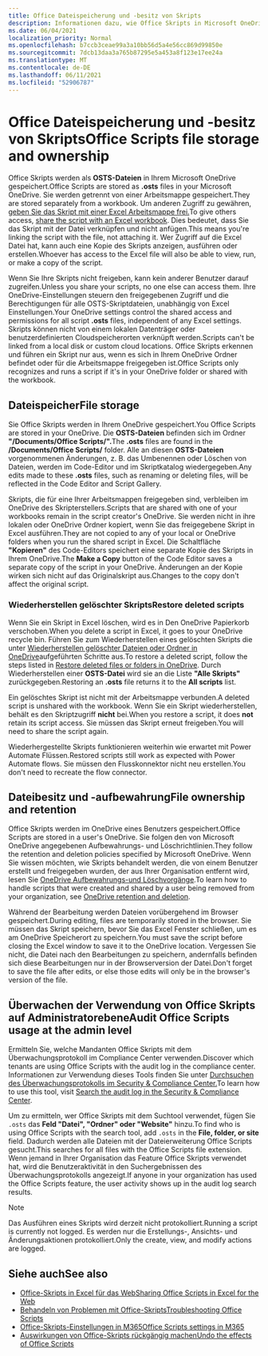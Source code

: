 ```yaml
---
title: Office Dateispeicherung und -besitz von Skripts
description: Informationen dazu, wie Office Skripts in Microsoft OneDrive gespeichert und zwischen Besitzern übertragen werden.
ms.date: 06/04/2021
localization_priority: Normal
ms.openlocfilehash: b7ccb3ceae99a3a10bb56d5a4e56cc869d99850e
ms.sourcegitcommit: 7dcb13daa3a765b87295e5a453a8f123e17ee24a
ms.translationtype: MT
ms.contentlocale: de-DE
ms.lasthandoff: 06/11/2021
ms.locfileid: "52906787"
---
```

# <a name="office-scripts-file-storage-and-ownership"></a><span data-ttu-id="1bbf1-103">Office Dateispeicherung und -besitz von Skripts</span><span class="sxs-lookup"><span data-stu-id="1bbf1-103">Office Scripts file storage and ownership</span></span>

<span data-ttu-id="1bbf1-104">Office Skripts werden als **OSTS-Dateien** in Ihrem Microsoft OneDrive gespeichert.</span><span class="sxs-lookup"><span data-stu-id="1bbf1-104">Office Scripts are stored as **.osts** files in your Microsoft OneDrive.</span></span> <span data-ttu-id="1bbf1-105">Sie werden getrennt von einer Arbeitsmappe gespeichert.</span><span class="sxs-lookup"><span data-stu-id="1bbf1-105">They are stored separately from a workbook.</span></span> <span data-ttu-id="1bbf1-106">Um anderen Zugriff zu gewähren, [geben Sie das Skript mit einer Excel Arbeitsmappe frei.](excel.md#sharing-scripts)</span><span class="sxs-lookup"><span data-stu-id="1bbf1-106">To give others access, [share the script with an Excel workbook](excel.md#sharing-scripts).</span></span> <span data-ttu-id="1bbf1-107">Dies bedeutet, dass Sie das Skript mit der Datei verknüpfen und nicht anfügen.</span><span class="sxs-lookup"><span data-stu-id="1bbf1-107">This means you're linking the script with the file, not attaching it.</span></span> <span data-ttu-id="1bbf1-108">Wer Zugriff auf die Excel Datei hat, kann auch eine Kopie des Skripts anzeigen, ausführen oder erstellen.</span><span class="sxs-lookup"><span data-stu-id="1bbf1-108">Whoever has access to the Excel file will also be able to view, run, or make a copy of the script.</span></span>

<span data-ttu-id="1bbf1-109">Wenn Sie Ihre Skripts nicht freigeben, kann kein anderer Benutzer darauf zugreifen.</span><span class="sxs-lookup"><span data-stu-id="1bbf1-109">Unless you share your scripts, no one else can access them.</span></span> <span data-ttu-id="1bbf1-110">Ihre OneDrive-Einstellungen steuern den freigegebenen Zugriff  und die Berechtigungen für alle OSTS-Skriptdateien, unabhängig von Excel Einstellungen.</span><span class="sxs-lookup"><span data-stu-id="1bbf1-110">Your OneDrive settings control the shared access and permissions for all script **.osts** files, independent of any Excel settings.</span></span> <span data-ttu-id="1bbf1-111">Skripts können nicht von einem lokalen Datenträger oder benutzerdefinierten Cloudspeicherorten verknüpft werden.</span><span class="sxs-lookup"><span data-stu-id="1bbf1-111">Scripts can't be linked from a local disk or custom cloud locations.</span></span> <span data-ttu-id="1bbf1-112">Office Skripts erkennen und führen ein Skript nur aus, wenn es sich in Ihrem OneDrive Ordner befindet oder für die Arbeitsmappe freigegeben ist.</span><span class="sxs-lookup"><span data-stu-id="1bbf1-112">Office Scripts only recognizes and runs a script if it's in your OneDrive folder or shared with the workbook.</span></span>

## <a name="file-storage"></a><span data-ttu-id="1bbf1-113">Dateispeicher</span><span class="sxs-lookup"><span data-stu-id="1bbf1-113">File storage</span></span>

<span data-ttu-id="1bbf1-114">Sie Office Skripts werden in Ihrem OneDrive gespeichert.</span><span class="sxs-lookup"><span data-stu-id="1bbf1-114">You Office Scripts are stored in your OneDrive.</span></span> <span data-ttu-id="1bbf1-115">Die **OSTS-Dateien** befinden sich im Ordner **"/Documents/Office Scripts/".**</span><span class="sxs-lookup"><span data-stu-id="1bbf1-115">The **.osts** files are found in the **/Documents/Office Scripts/** folder.</span></span> <span data-ttu-id="1bbf1-116">Alle an diesen **OSTS-Dateien** vorgenommenen Änderungen, z. B. das Umbenennen oder Löschen von Dateien, werden im Code-Editor und im Skriptkatalog wiedergegeben.</span><span class="sxs-lookup"><span data-stu-id="1bbf1-116">Any edits made to these **.osts** files, such as renaming or deleting files, will be reflected in the Code Editor and Script Gallery.</span></span>

<span data-ttu-id="1bbf1-117">Skripts, die für eine Ihrer Arbeitsmappen freigegeben sind, verbleiben im OneDrive des Skripterstellers.</span><span class="sxs-lookup"><span data-stu-id="1bbf1-117">Scripts that are shared with one of your workbooks remain in the script creator's OneDrive.</span></span> <span data-ttu-id="1bbf1-118">Sie werden nicht in ihre lokalen oder OneDrive Ordner kopiert, wenn Sie das freigegebene Skript in Excel ausführen.</span><span class="sxs-lookup"><span data-stu-id="1bbf1-118">They are not copied to any of your local or OneDrive folders when you run the shared script in Excel.</span></span> <span data-ttu-id="1bbf1-119">Die Schaltfläche **"Kopieren"** des Code-Editors speichert eine separate Kopie des Skripts in Ihrem OneDrive.</span><span class="sxs-lookup"><span data-stu-id="1bbf1-119">The **Make a Copy** button of the Code Editor saves a separate copy of the script in your OneDrive.</span></span> <span data-ttu-id="1bbf1-120">Änderungen an der Kopie wirken sich nicht auf das Originalskript aus.</span><span class="sxs-lookup"><span data-stu-id="1bbf1-120">Changes to the copy don't affect the original script.</span></span>

### <a name="restore-deleted-scripts"></a><span data-ttu-id="1bbf1-121">Wiederherstellen gelöschter Skripts</span><span class="sxs-lookup"><span data-stu-id="1bbf1-121">Restore deleted scripts</span></span>

<span data-ttu-id="1bbf1-122">Wenn Sie ein Skript in Excel löschen, wird es in Den OneDrive Papierkorb verschoben.</span><span class="sxs-lookup"><span data-stu-id="1bbf1-122">When you delete a script in Excel, it goes to your OneDrive recycle bin.</span></span> <span data-ttu-id="1bbf1-123">Führen Sie zum Wiederherstellen eines gelöschten Skripts die unter [Wiederherstellen gelöschter Dateien oder Ordner in OneDrive](https://support.microsoft.com/office/restore-deleted-files-or-folders-in-onedrive-949ada80-0026-4db3-a953-c99083e6a84f)aufgeführten Schritte aus.</span><span class="sxs-lookup"><span data-stu-id="1bbf1-123">To restore a deleted script, follow the steps listed in [Restore deleted files or folders in OneDrive](https://support.microsoft.com/office/restore-deleted-files-or-folders-in-onedrive-949ada80-0026-4db3-a953-c99083e6a84f).</span></span> <span data-ttu-id="1bbf1-124">Durch Wiederherstellen einer **OSTS-Datei** wird sie an die Liste **"Alle Skripts"** zurückgegeben.</span><span class="sxs-lookup"><span data-stu-id="1bbf1-124">Restoring an **.osts** file returns it to the **All scripts** list.</span></span>

<span data-ttu-id="1bbf1-125">Ein gelöschtes Skript ist nicht mit der Arbeitsmappe verbunden.</span><span class="sxs-lookup"><span data-stu-id="1bbf1-125">A deleted script is unshared with the workbook.</span></span> <span data-ttu-id="1bbf1-126">Wenn Sie ein Skript wiederherstellen, behält es den Skriptzugriff **nicht** bei.</span><span class="sxs-lookup"><span data-stu-id="1bbf1-126">When you restore a script, it does **not** retain its script access.</span></span> <span data-ttu-id="1bbf1-127">Sie müssen das Skript erneut freigeben.</span><span class="sxs-lookup"><span data-stu-id="1bbf1-127">You will need to share the script again.</span></span>

<span data-ttu-id="1bbf1-128">Wiederhergestellte Skripts funktionieren weiterhin wie erwartet mit Power Automate Flüssen.</span><span class="sxs-lookup"><span data-stu-id="1bbf1-128">Restored scripts still work as expected with Power Automate flows.</span></span> <span data-ttu-id="1bbf1-129">Sie müssen den Flusskonnektor nicht neu erstellen.</span><span class="sxs-lookup"><span data-stu-id="1bbf1-129">You don't need to recreate the flow connector.</span></span>

## <a name="file-ownership-and-retention"></a><span data-ttu-id="1bbf1-130">Dateibesitz und -aufbewahrung</span><span class="sxs-lookup"><span data-stu-id="1bbf1-130">File ownership and retention</span></span>

<span data-ttu-id="1bbf1-131">Office Skripts werden im OneDrive eines Benutzers gespeichert.</span><span class="sxs-lookup"><span data-stu-id="1bbf1-131">Office Scripts are stored in a user's OneDrive.</span></span> <span data-ttu-id="1bbf1-132">Sie folgen den von Microsoft OneDrive angegebenen Aufbewahrungs- und Löschrichtlinien.</span><span class="sxs-lookup"><span data-stu-id="1bbf1-132">They follow the retention and deletion policies specified by Microsoft OneDrive.</span></span> <span data-ttu-id="1bbf1-133">Wenn Sie wissen möchten, wie Skripts behandelt werden, die von einem Benutzer erstellt und freigegeben wurden, der aus Ihrer Organisation entfernt wird, lesen Sie [OneDrive Aufbewahrungs-und Löschvorgänge](/onedrive/retention-and-deletion).</span><span class="sxs-lookup"><span data-stu-id="1bbf1-133">To learn how to handle scripts that were created and shared by a user being removed from your organization, see [OneDrive retention and deletion](/onedrive/retention-and-deletion).</span></span>

<span data-ttu-id="1bbf1-134">Während der Bearbeitung werden Dateien vorübergehend im Browser gespeichert.</span><span class="sxs-lookup"><span data-stu-id="1bbf1-134">During editing, files are temporarily stored in the browser.</span></span> <span data-ttu-id="1bbf1-135">Sie müssen das Skript speichern, bevor Sie das Excel Fenster schließen, um es am OneDrive Speicherort zu speichern.</span><span class="sxs-lookup"><span data-stu-id="1bbf1-135">You must save the script before closing the Excel window to save it to the OneDrive location.</span></span> <span data-ttu-id="1bbf1-136">Vergessen Sie nicht, die Datei nach den Bearbeitungen zu speichern, andernfalls befinden sich diese Bearbeitungen nur in der Browserversion der Datei.</span><span class="sxs-lookup"><span data-stu-id="1bbf1-136">Don't forget to save the file after edits, or else those edits will only be in the browser's version of the file.</span></span>

## <a name="audit-office-scripts-usage-at-the-admin-level"></a><span data-ttu-id="1bbf1-137">Überwachen der Verwendung von Office Skripts auf Administratorebene</span><span class="sxs-lookup"><span data-stu-id="1bbf1-137">Audit Office Scripts usage at the admin level</span></span>

<span data-ttu-id="1bbf1-138">Ermitteln Sie, welche Mandanten Office Skripts mit dem Überwachungsprotokoll im Compliance Center verwenden.</span><span class="sxs-lookup"><span data-stu-id="1bbf1-138">Discover which tenants are using Office Scripts with the audit log in the compliance center.</span></span> <span data-ttu-id="1bbf1-139">Informationen zur Verwendung dieses Tools finden Sie unter [Durchsuchen des Überwachungsprotokolls im Security & Compliance Center.](/microsoft-365/compliance/search-the-audit-log-in-security-and-compliance?view=o365-worldwide&preserve-view=true#search-the-audit-log)</span><span class="sxs-lookup"><span data-stu-id="1bbf1-139">To learn how to use this tool, visit [Search the audit log in the Security & Compliance Center](/microsoft-365/compliance/search-the-audit-log-in-security-and-compliance?view=o365-worldwide&preserve-view=true#search-the-audit-log).</span></span>

<span data-ttu-id="1bbf1-140">Um zu ermitteln, wer Office Skripts mit dem Suchtool verwendet, fügen Sie `.osts` das **Feld "Datei", "Ordner" oder "Website"** hinzu.</span><span class="sxs-lookup"><span data-stu-id="1bbf1-140">To find who is using Office Scripts with the search tool, add `.osts` in the **File, folder, or site** field.</span></span> <span data-ttu-id="1bbf1-141">Dadurch werden alle Dateien mit der Dateierweiterung Office Scripts gesucht.</span><span class="sxs-lookup"><span data-stu-id="1bbf1-141">This searches for all files with the Office Scripts file extension.</span></span> <span data-ttu-id="1bbf1-142">Wenn jemand in Ihrer Organisation das Feature Office Skripts verwendet hat, wird die Benutzeraktivität in den Suchergebnissen des Überwachungsprotokolls angezeigt.</span><span class="sxs-lookup"><span data-stu-id="1bbf1-142">If anyone in your organization has used the Office Scripts feature, the user activity shows up in the audit log search results.</span></span>

> [!NOTE]
> <span data-ttu-id="1bbf1-143">Das Ausführen eines Skripts wird derzeit nicht protokolliert.</span><span class="sxs-lookup"><span data-stu-id="1bbf1-143">Running a script is currently not logged.</span></span> <span data-ttu-id="1bbf1-144">Es werden nur die Erstellungs-, Ansichts- und Änderungsaktionen protokolliert.</span><span class="sxs-lookup"><span data-stu-id="1bbf1-144">Only the create, view, and modify actions are logged.</span></span>

## <a name="see-also"></a><span data-ttu-id="1bbf1-145">Siehe auch</span><span class="sxs-lookup"><span data-stu-id="1bbf1-145">See also</span></span>

- [<span data-ttu-id="1bbf1-146">Office-Skripts in Excel für das Web</span><span class="sxs-lookup"><span data-stu-id="1bbf1-146">Sharing Office Scripts in Excel for the Web</span></span>](https://support.microsoft.com/office/sharing-office-scripts-in-excel-for-the-web-226eddbc-3a44-4540-acfe-fccda3d1122b)
- [<span data-ttu-id="1bbf1-147">Behandeln von Problemen mit Office-Skripts</span><span class="sxs-lookup"><span data-stu-id="1bbf1-147">Troubleshooting Office Scripts</span></span>](../testing/troubleshooting.md)
- [<span data-ttu-id="1bbf1-148">Office-Skripts-Einstellungen in M365</span><span class="sxs-lookup"><span data-stu-id="1bbf1-148">Office Scripts settings in M365</span></span>](https://support.office.com/article/office-scripts-settings-in-m365-19d3c51a-6ca2-40ab-978d-60fa49554dcf)
- [<span data-ttu-id="1bbf1-149">Auswirkungen von Office-Skripts rückgängig machen</span><span class="sxs-lookup"><span data-stu-id="1bbf1-149">Undo the effects of Office Scripts</span></span>](../testing/undo.md)
